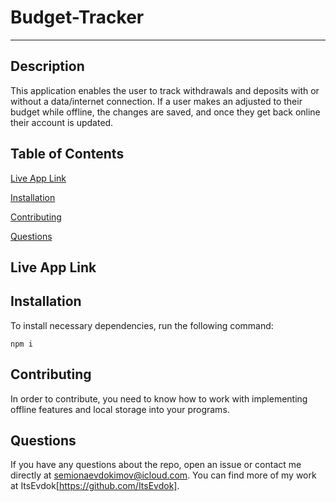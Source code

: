 # Budget-Tracker
---


## Description

This application enables the user to track withdrawals and deposits with or without a data/internet connection. If a user makes an adjusted to their budget while offline, the changes are saved, and once they get back online their account is updated.

## Table of Contents

[Live App Link](#live-app-link)

[Installation](#installation)

[Contributing](#contributing)

[Questions](#questions)

## Live App Link

## Installation

To install necessary dependencies, run the following command:

    npm i

## Contributing

In order to contribute, you need to know how to work with implementing offline features and local storage into your programs.
    
## Questions 

If you have any questions about the repo, open an issue or contact me directly at semionaevdokimov@icloud.com. You can find more of my work at ItsEvdok[https://github.com/ItsEvdok].